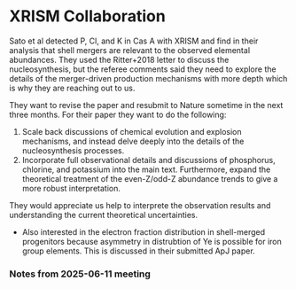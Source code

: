 # XRISM Collaboration

Sato et al detected P, Cl, and K in Cas A with XRISM and find in their analysis that shell mergers are relevant to the observed elemental abundances.
They used the Ritter+2018 letter to discuss the nucleosynthesis, but the referee comments said they need to explore the details of the merger-driven production mechanisms with more depth which is why they are reaching out to us.

They want to revise the paper and resubmit to Nature sometime in the next three months.
For their paper they want to do the following:
1. Scale back discussions of chemical evolution and explosion mechanisms, and instead delve deeply into the details of the nucleosynthesis processes.
2. Incorporate full observational details and discussions of phosphorus, chlorine, and potassium into the main text. Furthermore, expand the theoretical treatment of the even-Z/odd-Z abundance trends to give a more robust interpretation.

They would appreciate us help to interprete the observation results and understanding the current theoretical uncertainties.

- Also interested in the electron fraction distribution in shell-merged progenitors because asymmetry in distrubtion of Ye is possible for iron group elements. This is discussed in their submitted ApJ paper.

### Notes from 2025-06-11 meeting